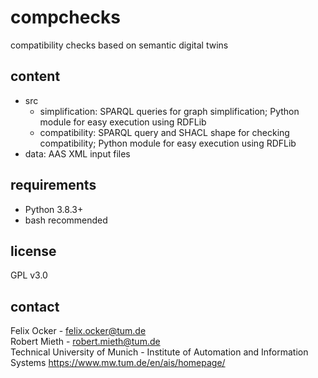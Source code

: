 # compchecks
compatibility checks based on semantic digital twins

## content
* src
  * simplification: SPARQL queries for graph simplification; Python module for easy execution using RDFLib
  * compatibility: SPARQL query and SHACL shape for checking compatibility; Python module for easy execution using RDFLib
* data: AAS XML input files

## requirements
* Python 3.8.3+
* bash recommended

## license
GPL v3.0

## contact
Felix Ocker - [felix.ocker@tum.de](mailto:felix.ocker@tum.de)\
Robert Mieth - [robert.mieth@tum.de](mailto:robert.mieth@tum.de)\
Technical University of Munich - Institute of Automation and Information Systems <https://www.mw.tum.de/en/ais/homepage/>
